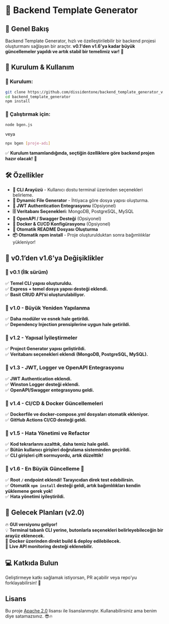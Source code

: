 # 🚀 Backend Template Generator

## 📖 Genel Bakış
Backend Template Generator, hızlı ve özelleştirilebilir bir backend projesi oluşturmanı sağlayan bir araçtır. **v0.1'den v1.6'ya kadar büyük güncellemeler yapıldı ve artık stabil bir temelimiz var!** 🚀

## 🚀 Kurulum & Kullanım
### 📌 Kurulum:
```sh
git clone https://github.com/dissidentone/backend_template_generator_v.0.1.git
cd backend_template_generator
npm install
```

### 📌 Çalıştırmak için:
```sh
node bgen.js
```
veya
```sh
npx bgen [proje-adı]
```

✅ **Kurulum tamamlandığında, seçtiğin özelliklere göre backend projen hazır olacak!** 🎉

## 🛠 Özellikler
- **🔧 CLI Arayüzü** - Kullanıcı dostu terminal üzerinden seçenekleri belirleme.
- **📂 Dynamic File Generator** - İhtiyaca göre dosya yapısı oluşturma.
- **🔑 JWT Authentication Entegrasyonu** (Opsiyonel)
- **🗄️ Veritabanı Seçenekleri:** MongoDB, PostgreSQL, MySQL
- **📜 OpenAPI / Swagger Desteği** (Opsiyonel)
- **🐳 Docker & CI/CD Konfigürasyonu** (Opsiyonel)
- **📜 Otomatik README Dosyası Oluşturma**
- **📦 Otomatik npm install** - Proje oluşturulduktan sonra bağımlılıklar yükleniyor!

## 📌 v0.1’den v1.6’ya Değişiklikler
### 🔹 v0.1 (İlk sürüm)
✅ **Temel CLI yapısı oluşturuldu.**  
✅ **Express + temel dosya yapısı desteği eklendi.**  
✅ **Basit CRUD API’si oluşturulabiliyor.**  

### 🔹 v1.0 - Büyük Yeniden Yapılanma
✅ **Daha modüler ve esnek hale getirildi.**  
✅ **Dependency Injection prensiplerine uygun hale getirildi.**  

### 🔹 v1.2 - Yapısal İyileştirmeler
✅ **Project Generator yapısı geliştirildi.**  
✅ **Veritabanı seçenekleri eklendi (MongoDB, PostgreSQL, MySQL).**  

### 🔹 v1.3 - JWT, Logger ve OpenAPI Entegrasyonu
✅ **JWT Authentication eklendi.**  
✅ **Winston Logger desteği eklendi.**  
✅ **OpenAPI/Swagger entegrasyonu geldi.**  

### 🔹 v1.4 - CI/CD & Docker Güncellemeleri
✅ **Dockerfile ve docker-compose.yml dosyaları otomatik ekleniyor.**  
✅ **GitHub Actions CI/CD desteği geldi.**  

### 🔹 v1.5 - Hata Yönetimi ve Refactor
✅ **Kod tekrarlarını azalttık, daha temiz hale geldi.**  
✅ **Bütün kullanıcı girişleri doğrulama sisteminden geçirildi.**  
✅ **CLI girişleri çift sormuyordu, artık düzelttik!**  

### 🔹 v1.6 - En Büyük Güncelleme 🚀
✅ **Root `/` endpoint eklendi! Tarayıcıdan direk test edebilirsin.**  
✅ **Otomatik `npm install` desteği geldi, artık bağımlılıkları kendin yüklemene gerek yok!**  
✅ **Hata yönetimi iyileştirildi.**  

## 🎯 Gelecek Planları (v2.0)
🔥 **GUI versiyonu geliyor!**  
💡 **Terminal tabanlı CLI yerine, butonlarla seçenekleri belirleyebileceğin bir arayüz eklenecek.**  
🐳 **Docker üzerinden direkt build & deploy edilebilecek.**  
📡 **Live API monitoring desteği eklenebilir.**  

## 💻 Katkıda Bulun
Geliştirmeye katkı sağlamak istiyorsan, PR açabilir veya repo’yu forklayabilirsin! 💪
## Lisans
Bu proje [Apache 2.0](LICENSE) lisansı ile lisanslanmıştır. Kullanabilirsiniz ama benim diye satamazsınız. 😎🔥

